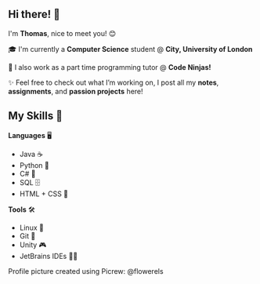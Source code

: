## Hi there! 👋

I'm **Thomas**, nice to meet you! 😊

‍🎓 I'm currently a **Computer Science** student @ **City, University of London**

💼 I also work as a part time programming tutor @ **Code Ninjas!**

✨ Feel free to check out what I’m working on, I post all my **notes**, **assignments**, and **passion projects** here!


## My Skills 🚀

**Languages** 🖥️

- Java ☕
- Python 🐍
- C# 💜
- SQL 🗄️
- HTML + CSS 🎨

**Tools** 🛠️

- Linux 🐧
- Git 🌱
- Unity 🎮
- JetBrains IDEs 👨‍💻




Profile picture created using Picrew: @flowerels
